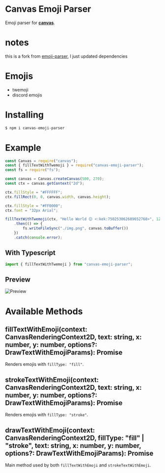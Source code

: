 # Canvas Emoji Parser
Emoji parser for **[canvas](https://www.npmjs.com/package/canvas)**.

# notes
this is a fork from [emoji-parser](https://github.com/twlite/emoji-parser), I just updated dependencies

# Emojis
- twemoji
- discord emojis

# Installing

```sh
$ npm i canvas-emoji-parser
```

# Example

```js
const Canvas = require("canvas");
const { fillTextWithTwemoji } = require("canvas-emoji-parser");
const fs = require("fs");

const canvas = Canvas.createCanvas(500, 270);
const ctx = canvas.getContext("2d");

ctx.fillStyle = "#FFFFFF";
ctx.fillRect(0, 0, canvas.width, canvas.height);

ctx.fillStyle = "#FF0000";
ctx.font = "32px Arial";

fillTextWithTwemoji(ctx, "Hello World 😊 <:kek:750253062689652768>", 120, 150)
    .then(() => {
        fs.writeFileSync("./img.png", canvas.toBuffer())
    })
    .catch(console.error);

```

## With Typescript

```ts
import { fillTextWithTwemoji } from "canvas-emoji-parser";
```

## Preview
![Preview](https://i.imgur.com/1hyyd5P.png)

# Available Methods

## fillTextWithEmoji(context: CanvasRenderingContext2D, text: string, x: number, y: number, options?: DrawTextWithEmojiParams): Promise<void>
Renders emojis with `fillType: "fill"`.

## strokeTextWithEmoji(context: CanvasRenderingContext2D, text: string, x: number, y: number, options?: DrawTextWithEmojiParams): Promise<void>
Renders emojis with `fillType: "stroke"`.

## drawTextWithEmoji(context: CanvasRenderingContext2D, fillType: "fill" | "stroke", text: string, x: number, y: number, options?: DrawTextWithEmojiParams): Promise<void>
Main method used by both `fillTextWithEmoji` and `strokeTextWithEmoji`.